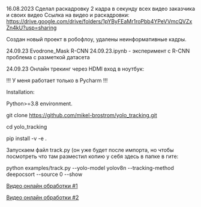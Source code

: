 16.08.2023
Сделал раскадровку 2 кадра в секунду всех видео заказчика и своих видео
Ссылка на видео и раскадровки:
https://drive.google.com/drive/folders/1pYByFEaMr1roPbb4YPeVVmcQVZxZn4kU?usp=sharing

Создан новый проект в робофлоу, удалены неинформативные кадры.

24.09.23
Evodrone_Mask R-CNN 24.09.23.ipynb - эксперимент с R-CNN 
проблема с разметкой датасета

24.09.23
Онлайн трекинг через HDMI вход в ноутбук: 

!!! У меня работает только в Pycharm !!!

Installation:

Python>=3.8 environment.

git clone https://github.com/mikel-brostrom/yolo_tracking.git

cd yolo_tracking

pip install -v -e .

Запускаем файл track.py (он уже будет после импорта, но чтобы посмотреть что там разместил копию у себя здесь в папке в гите:

python examples/track.py --yolo-model yolov8n --tracking-method deepocsort --source 0 --show

[Видео онлайн обработки #1](https://drive.google.com/file/d/1Y93U_Ws8IV3epZwKx_TFD-FvJJWxc5lh/view?usp=sharing)

[Видео онлайн обработки #2](https://drive.google.com/file/d/1zTZdVtxysBqSu05_fbO1UcQKgyE5hqWU/view?usp=sharing)

